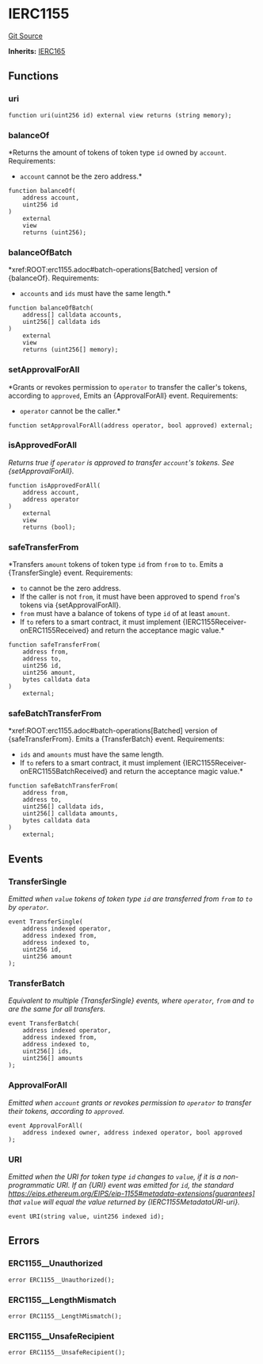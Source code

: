 # IERC1155
[Git Source](https://github.com/ContractLabs/foundry-bountykinds-contract/blob/67e6855d3beabdf242cc0b51d9e53b087a5235b9/src/oz-custom/oz/token/ERC1155/IERC1155.sol)

**Inherits:**
[IERC165](/src/oz-custom/oz/utils/introspection/IERC165.sol/interface.IERC165.md)


## Functions
### uri


```solidity
function uri(uint256 id) external view returns (string memory);
```

### balanceOf

*Returns the amount of tokens of token type `id` owned by `account`.
Requirements:
- `account` cannot be the zero address.*


```solidity
function balanceOf(
    address account,
    uint256 id
)
    external
    view
    returns (uint256);
```

### balanceOfBatch

*xref:ROOT:erc1155.adoc#batch-operations[Batched] version of
{balanceOf}.
Requirements:
- `accounts` and `ids` must have the same length.*


```solidity
function balanceOfBatch(
    address[] calldata accounts,
    uint256[] calldata ids
)
    external
    view
    returns (uint256[] memory);
```

### setApprovalForAll

*Grants or revokes permission to `operator` to transfer the caller's
tokens, according to `approved`,
Emits an {ApprovalForAll} event.
Requirements:
- `operator` cannot be the caller.*


```solidity
function setApprovalForAll(address operator, bool approved) external;
```

### isApprovedForAll

*Returns true if `operator` is approved to transfer ``account``'s
tokens.
See {setApprovalForAll}.*


```solidity
function isApprovedForAll(
    address account,
    address operator
)
    external
    view
    returns (bool);
```

### safeTransferFrom

*Transfers `amount` tokens of token type `id` from `from` to `to`.
Emits a {TransferSingle} event.
Requirements:
- `to` cannot be the zero address.
- If the caller is not `from`, it must have been approved to spend
``from``'s tokens via {setApprovalForAll}.
- `from` must have a balance of tokens of type `id` of at least `amount`.
- If `to` refers to a smart contract, it must implement
{IERC1155Receiver-onERC1155Received} and return the
acceptance magic value.*


```solidity
function safeTransferFrom(
    address from,
    address to,
    uint256 id,
    uint256 amount,
    bytes calldata data
)
    external;
```

### safeBatchTransferFrom

*xref:ROOT:erc1155.adoc#batch-operations[Batched] version of
{safeTransferFrom}.
Emits a {TransferBatch} event.
Requirements:
- `ids` and `amounts` must have the same length.
- If `to` refers to a smart contract, it must implement
{IERC1155Receiver-onERC1155BatchReceived} and return the
acceptance magic value.*


```solidity
function safeBatchTransferFrom(
    address from,
    address to,
    uint256[] calldata ids,
    uint256[] calldata amounts,
    bytes calldata data
)
    external;
```

## Events
### TransferSingle
*Emitted when `value` tokens of token type `id` are transferred from
`from` to `to` by `operator`.*


```solidity
event TransferSingle(
    address indexed operator,
    address indexed from,
    address indexed to,
    uint256 id,
    uint256 amount
);
```

### TransferBatch
*Equivalent to multiple {TransferSingle} events, where `operator`,
`from` and `to` are the same for all
transfers.*


```solidity
event TransferBatch(
    address indexed operator,
    address indexed from,
    address indexed to,
    uint256[] ids,
    uint256[] amounts
);
```

### ApprovalForAll
*Emitted when `account` grants or revokes permission to `operator` to
transfer their tokens, according to
`approved`.*


```solidity
event ApprovalForAll(
    address indexed owner, address indexed operator, bool approved
);
```

### URI
*Emitted when the URI for token type `id` changes to `value`, if it
is a non-programmatic URI.
If an {URI} event was emitted for `id`, the standard
https://eips.ethereum.org/EIPS/eip-1155#metadata-extensions[guarantees]
that `value` will equal the value
returned by {IERC1155MetadataURI-uri}.*


```solidity
event URI(string value, uint256 indexed id);
```

## Errors
### ERC1155__Unauthorized

```solidity
error ERC1155__Unauthorized();
```

### ERC1155__LengthMismatch

```solidity
error ERC1155__LengthMismatch();
```

### ERC1155__UnsafeRecipient

```solidity
error ERC1155__UnsafeRecipient();
```

